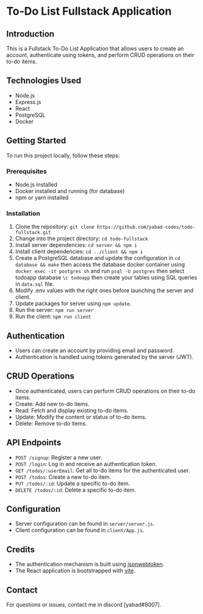 # To-Do List Fullstack Application

## Introduction
This is a Fullstack To-Do List Application that allows users to create an account, authenticate using tokens, and perform CRUD operations on their to-do items.

## Technologies Used
- Node.js
- Express.js
- React
- PostgreSQL
- Docker

## Getting Started
To run this project locally, follow these steps:

### Prerequisites
- Node.js installed
- Docker installed and running (for database)
- npm or yarn installed

### Installation
1. Clone the repository: `git clone https://github.com/yabad-codes/todo-fullstack.git`
2. Change into the project directory: `cd todo-fullstack`
3. Install server dependencies: `cd server && npm i`
4. Install client dependencies: `cd ../client && npm i`
5. Create a PostgreSQL database and update the configuration in `cd database && make` then access the database docker container using `docker exec -it postgres sh` and run `psql -U postgres` then select todoapp database `\c todoapp` then create your tables using SQL queries in `data.sql` file.
6. Modify .env values with the right ones before launching the server and client.
7. Update packages for server using `npm update`.
8. Run the server: `npm run server`
9. Run the client: `npm run client`

## Authentication
- Users can create an account by providing email and password.
- Authentication is handled using tokens generated by the server (JWT).

## CRUD Operations
- Once authenticated, users can perform CRUD operations on their to-do items.
- Create: Add new to-do items.
- Read: Fetch and display existing to-do items.
- Update: Modify the content or status of to-do items.
- Delete: Remove to-do items.

## API Endpoints
- `POST /signup`: Register a new user.
- `POST /login`: Log in and receive an authentication token.
- `GET /todos/:userEmail`: Get all to-do items for the authenticated user.
- `POST /todos`: Create a new to-do item.
- `PUT /todos/:id`: Update a specific to-do item.
- `DELETE /todos/:id`: Delete a specific to-do item.

## Configuration
- Server configuration can be found in `server/server.js`.
- Client configuration can be found in `client/App.js`.

## Credits
- The authentication mechanism is built using [jsonwebtoken](https://www.npmjs.com/package/jsonwebtoken).
- The React application is bootstrapped with [vite]([https://create-react-app.dev/](https://vitejs.dev/)).

## Contact
For questions or issues, contact me in discord [yabad#8007].
